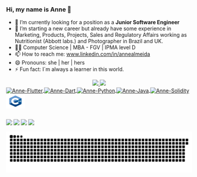 ### Hi, my name is Anne 👋

<!--
**AnneAlmd/AnneAlmd** is a ✨ _special_ ✨ repository because its `README.md` (this file) appears on your GitHub profile.

Here are some ideas to get you started:
- 👯 I’m looking to collaborate on ...
- 🤔 I’m looking for help with ...
- 💬 Ask me about ...

 <a href="https://www.youtube.com/channel/UC_-uuuZbY0AAt9CViNzvc-Q" target="_blank"><img src="https://img.shields.io/badge/YouTube-FF0000?style=for-the-badge&logo=youtube&logoColor=white" target="_blank"></a>

 src="https://media.discordapp.net/attachments/639956127056134178/890373478988013628/Publicacoes_Instagram_1_1.png?width=676&height=676">

-->
- 🔭 I’m currently looking for a position as a **Junior Software Engineer** 
- 🌱 I’m starting a new career but already have some experience in Marketing, Products, Projects, Sales and Regulatory Affairs working as Nutritionist (Abbott labs.) and Photographer in Brazil and UK.
- 👨‍🎓 Computer Science | MBA - FGV | IPMA level D
- 📫 How to reach me: www.linkedin.com/in/annealmeida
- 😄 Pronouns: she | her | hers
- ⚡ Fun fact: I´m always a learner in this world.

<div align="center">
  <a href="https://github.com/annealmd">
  <img height="180em" src="https://github-readme-stats.vercel.app/api?username=annealmd&show_icons=true&theme=dracula&include_all_commits=true&count_private=true"/>
  <img height="180em" src="https://github-readme-stats.vercel.app/api/top-langs/?username=annealmd&layout=compact&langs_count=7&theme=dracula"/>
</div>
   
  <div>
  <img align="center" alt="Anne-Flutter" height="40" width="70" src="https://www.vectorlogo.zone/logos/flutterio/flutterio-ar21.svg"> 
  <img align="center" alt="Anne-Dart" height="40" width="70" src="https://www.vectorlogo.zone/logos/dartlang/dartlang-ar21.svg"> 
  <img align="center" alt="Anne-Python" height="40" width="70" src="https://www.vectorlogo.zone/logos/python/python-ar21.svg">
  <img align="center" alt="Anne-Java" height="35" width="60" src="https://www.vectorlogo.zone/logos/java/java-ar21.svg"> 
   <img align="center" alt="Anne-Solidity" height="25" width="65" src="https://inceptum-stor.icons8.com/yXEWLRxaFke7/400px-Solidity.png">
   <img align="center" alt="Anne-Cplus" height="40" width="50" src="https://github.com/edent/SuperTinyIcons/blob/master/images/svg/cplusplus.svg">

  </div>
  
   ##
 
<div> 
 
  <a href="https://instagram.com/anne_london" target="_blank"><img src="https://img.shields.io/badge/-Instagram-%23E4405F?style=for-the-badge&logo=instagram&logoColor=white" target="_blank"></a>
 <a href="https://discord.gg/ET_Ninja" target="_blank"><img src="https://img.shields.io/badge/Discord-7289DA?style=for-the-badge&logo=discord&logoColor=white" target="_blank"></a> 
  <a href = "mailto:annealmd@gmail.com"><img src="https://img.shields.io/badge/-Gmail-%23333?style=for-the-badge&logo=gmail&logoColor=white" target="_blank"></a>
  <a href="https://www.linkedin.com/in/annealmdeida-45875016a" target="_blank"><img src="https://img.shields.io/badge/-LinkedIn-%230077B5?style=for-the-badge&logo=linkedin&logoColor=white" target="_blank"></a> 
 
  ![Snake animation](https://github.com/AnneAlmd/AnneAlmd/blob/output/github-contribution-grid-snake.svg)
 
</div>


